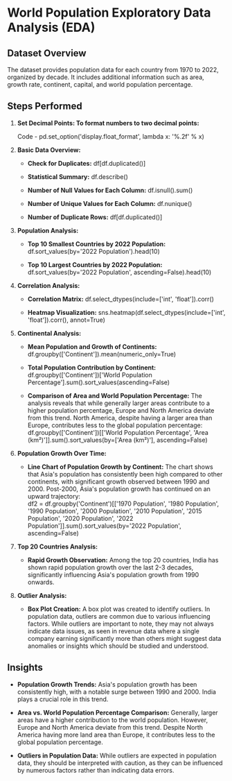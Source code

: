 World Population Exploratory Data Analysis (EDA)
================================================

Dataset Overview
----------------

The dataset provides population data for each country from 1970 to 2022, organized by decade. It includes additional information such as area, growth rate, continent, capital, and world population percentage.

Steps Performed
---------------

1. **Set Decimal Points: To format numbers to two decimal points:**  

    Code - pd.set\_option('display.float\_format', lambda x: '%.2f' % x)
    <br>
2.  **Basic Data Overview:**
    
    *   **Check for Duplicates:** df\[df.duplicated()\]
        
    *   **Statistical Summary:** df.describe()
        
    *   **Number of Null Values for Each Column:** df.isnull().sum()
        
    *   **Number of Unique Values for Each Column:** df.nunique()
        
    *   **Number of Duplicate Rows:** df\[df.duplicated()\]
        <br>
3.  **Population Analysis:**
    
    *   **Top 10 Smallest Countries by 2022 Population:** df.sort\_values(by='2022 Population').head(10)
        
    *   **Top 10 Largest Countries by 2022 Population:** df.sort\_values(by='2022 Population', ascending=False).head(10)
        <br>
4.  **Correlation Analysis:**
    
    *   **Correlation Matrix:** df.select\_dtypes(include=\['int', 'float'\]).corr()
        
    *   **Heatmap Visualization:** sns.heatmap(df.select\_dtypes(include=\['int', 'float'\]).corr(), annot=True)
        <br>
5.  **Continental Analysis:**
    
    *   **Mean Population and Growth of Continents:** df.groupby(\['Continent'\]).mean(numeric\_only=True)
        
    *   **Total Population Contribution by Continent:** df.groupby(\['Continent'\])\['World Population Percentage'\].sum().sort\_values(ascending=False)
        
    *   **Comparison of Area and World Population Percentage:** The analysis reveals that while generally larger areas contribute to a higher population percentage, Europe and North America deviate from this trend. North America, despite having a larger area than Europe, contributes less to the global population percentage: <br>
    df.groupby(\['Continent'\])\[\['World Population Percentage', 'Area (km²)'\]\].sum().sort\_values(by=\['Area (km²)'\], ascending=False)
        <br>
6.  **Population Growth Over Time:**
    
    *   **Line Chart of Population Growth by Continent:** The chart shows that Asia's population has consistently been high compared to other continents, with significant growth observed between 1990 and 2000. Post-2000, Asia's population growth has continued on an upward trajectory:<br> 
    df2 = df.groupby('Continent')\[\['1970 Population', '1980 Population', '1990 Population', '2000 Population', '2010 Population', '2015 Population', '2020 Population', '2022 Population'\]\].sum().sort\_values(by='2022 Population', ascending=False)
        <br>
7.  **Top 20 Countries Analysis:**
    
    *   **Rapid Growth Observation:** Among the top 20 countries, India has shown rapid population growth over the last 2-3 decades, significantly influencing Asia's population growth from 1990 onwards.
        <br>
8.  **Outlier Analysis:**
    
    *   **Box Plot Creation:** A box plot was created to identify outliers. In population data, outliers are common due to various influencing factors. While outliers are important to note, they may not always indicate data issues, as seen in revenue data where a single company earning significantly more than others might suggest data anomalies or insights which should be studied and understood.
        

Insights
--------

*   **Population Growth Trends:** Asia's population growth has been consistently high, with a notable surge between 1990 and 2000. India plays a crucial role in this trend.
    
*   **Area vs. World Population Percentage Comparison:** Generally, larger areas have a higher contribution to the world population. However, Europe and North America deviate from this trend. Despite North America having more land area than Europe, it contributes less to the global population percentage.
    
*   **Outliers in Population Data:** While outliers are expected in population data, they should be interpreted with caution, as they can be influenced by numerous factors rather than indicating data errors.
